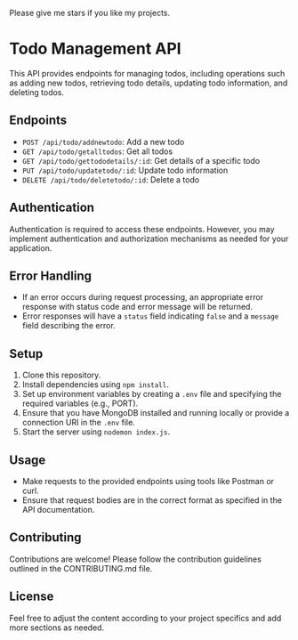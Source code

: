 Please give me stars if you like my projects.

# Todo Management API

This API provides endpoints for managing todos, including operations such as adding new todos, retrieving todo details, updating todo information, and deleting todos.

## Endpoints

- `POST /api/todo/addnewtodo`: Add a new todo
- `GET /api/todo/getalltodos`: Get all todos
- `GET /api/todo/gettododetails/:id`: Get details of a specific todo
- `PUT /api/todo/updatetodo/:id`: Update todo information
- `DELETE /api/todo/deletetodo/:id`: Delete a todo

## Authentication

Authentication is required to access these endpoints. However, you may implement authentication and authorization mechanisms as needed for your application.

## Error Handling

- If an error occurs during request processing, an appropriate error response with status code and error message will be returned.
- Error responses will have a `status` field indicating `false` and a `message` field describing the error.

## Setup

1. Clone this repository.
2. Install dependencies using `npm install`.
3. Set up environment variables by creating a `.env` file and specifying the required variables (e.g., PORT).
4. Ensure that you have MongoDB installed and running locally or provide a connection URI in the `.env` file.
5. Start the server using `nodemon index.js`.

## Usage

- Make requests to the provided endpoints using tools like Postman or curl.
- Ensure that request bodies are in the correct format as specified in the API documentation.

## Contributing

Contributions are welcome! Please follow the contribution guidelines outlined in the CONTRIBUTING.md file.

## License

Feel free to adjust the content according to your project specifics and add more sections as needed.

